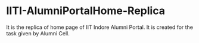 # IITI-AlumniPortalHome-Replica
It is the replica of home page of IIT Indore Alumni Portal. It is created for the task given by Alumni Cell.
